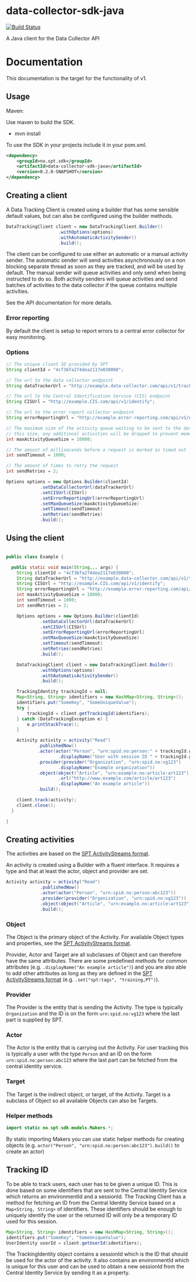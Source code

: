 # data-collector-sdk-java
[![Build Status](https://travis-ci.org/schibsted/sdk-java-event-tracking.svg)](https://travis-ci.org/schibsted/sdk-java-event-tracking)

A Java client for the Data Collector API

# Documentation
This documentation is the target for the functionality of v1.

## Usage
Maven:

Use maven to build the SDK.

- mvn install

To use the SDK in your projects include it in your pom.xml.

```xml
<dependency>
    <groupId>no.spt.sdk</groupId>
    <artifactId>data-collector-sdk-java</artifactId>
    <version>0.2.0-SNAPSHOT</version>
</dependency>
```

## Creating a client
A Data Tracking Client is created using a builder that has some sensible default values, but can also be configured
using the builder methods.

```java
DataTrackingClient client = new DataTrackingClient.Builder()
                    .withOptions(options)
                    .withAutomaticActivitySender()
                    .build();
```

The client can be configured to use either an automatic or a manual activity sender. The automatic sender will send
activities asynchronously on a non blocking separate thread as soon as they are tracked, and will be used by default. The manual
sender will queue activities and only send when being instructed to do so. Both activity senders will queue activities
and send batches of activities to the data collector if the queue contains multiple activities.

See the API documentation for more details.

### Error reporting
By default the client is setup to report errors to a central error collector for easy monitoring.

### Options
```java
// The unique client ID provided by SPT
String clientId = "4cf36fa274dea2117e030000";

// The url to the data collector endpoint
String dataTrackerUrl = "http://example.data-collector.com/api/v1/track";

// The url to the Central Identification Service (CIS) endpoint
String CISUrl = "http://example.CIS.com/api/v1/identify";

// The url to the error report collector endpoint
String errorReportingUrl = "http://example.error-reporting.com/api/v1/error";

// The maximum size of the activity queue waiting to be sent to the data collector. If the queue reaches
// this size, any additional activities will be dropped to prevent memory problems.
int maxActivityQueueSize = 10000;

// The amount of milliseconds before a request is marked as timed out
int sendTimeout = 1000;

// The amount of times to retry the request
int sendRetries = 2;

Options options = new Options.Builder(clientId)
             .setDataCollectorUrl(dataTrackerUrl)
             .setCISUrl(CISUrl)
             .setErrorReportingUrl(errorReportingUrl)
             .setMaxQueueSize(maxActivityQueueSize)
             .setTimeout(sendTimeout)
             .setRetries(sendRetries)
             .build();
```

## Using the client

```java

public class Example {

  public static void main(String... args) {
    String clientId = "4cf36fa274dea2117e030000";
    String dataTrackerUrl = "http://example.data-collector.com/api/v1/track";
    String CISUrl = "http://example.CIS.com/api/v1/identify";
    String errorReportingUrl = "http://example.error-reporting.com/api/v1/error";
    int maxActivityQueueSize = 10000;
    int sendTimeout = 1000;
    int sendRetries = 2;

    Options options = new Options.Builder(clientId)
             .setDataCollectorUrl(dataTrackerUrl)
             .setCISUrl(CISUrl)
             .setErrorReportingUrl(errorReportingUrl)
             .setMaxQueueSize(maxActivityQueueSize)
             .setTimeout(sendTimeout)
             .setRetries(sendRetries)
             .build();

    DataTrackingClient client = new DataTrackingClient.Builder()
             .withOptions(options)
             .withAutomaticActivitySender()
             .build();

    TrackingIdentity trackingId = null;
    Map<String, String> identifiers = new HashMap<String, String>();
    identifiers.put("SomeKey", "SomeUniqueValue");
    try {
        trackingId = client.getTrackingId(identifiers);
    } catch (DataTrackingException e) {
        e.printStackTrace();
    }

    Activity activity = activity("Read")
            .publishedNow()
            .actor(actor("Person", "urn:spid.no:person:" + trackingId.getSessionId())
                    .displayName("User with session ID " + trackingId.getSessionId()))
            .provider(provider("Organization", "urn:spid.no:vg123")
                    .displayName("Example organization"))
            .object(object("Article", "urn:example.no:article:art123")
                    .url("http://www.example.com/article/art123")
                    .displayName("An example article"))
            .build();

    client.track(activity);
    client.close();
  }

}
```

## Creating activities
The activities are based on the [SPT ActivityStreams format](https://github.com/schibsted/activitystream-events).

An activity is created using a Builder with a fluent interface. It requires a type and that at least the actor, object
and provider are set.

```java
Activity activity = activity("Read")
             .publishedNow()
             .actor(actor("Person", "urn:spid.no:person:abc123"))
             .provider(provider("Organization", "urn:spid.no:vg123"))
             .object(object("Article", "urn:example.no:article:art123"))
             .build();
```
### Object
The Object is the primary object of the Activity. For available Object types and properties, see the
[SPT ActivityStreams format](https://github.com/schibsted/activitystream-events).

Provider, Actor and Target are all subclasses of Object and can therefore have the same attributes. There are some
predefined methods for common attributes (e.g. `.displayName("An example article")`) and you are also able to add
other attributes as long as they are defined in the [SPT ActivityStreams format](https://github.com/schibsted/activitystream-events)
(e.g. `.set("spt:tags", "training,PT")`).

### Provider
The Provider is the entity that is sending the Activity. The type is typically `Organization` and the ID is on the form
 `urn:spid.no:vg123` where the last part is supplied by SPT.

### Actor
The Actor is the entity that is carrying out the Activity. For user tracking this is typically a user with the type
`Person` and an ID on the form `urn:spid.no:person:abc123` where the last part can be fetched from the central identity
service.

### Target
The Target is the indirect object, or target, of the Activity. Target is a subclass of Object so all available Objects
 can also be Targets.

### Helper methods
```java
import static no.spt.sdk.models.Makers.*;
```
By static importing Makers you can use static helper methods for creating objects
(e.g. `actor("Person", "urn:spid.no:person:abc123").build()` to create an actor)

## Tracking ID
To be able to track users, each user has to be given a unique ID. This is done based on some
identifiers that are sent to the Central Identity Service which returns an environmentId and a sessionId.
The Tracking Client has a method for fetching an ID from the Central Identity Service based on a
`Map<String, String>` of identifiers. These identifiers should be enough to uniquely identify the user or the
returned ID will only be a temporary ID used for this session.

```java
Map<String, String> identifiers = new HashMap<String, String>();
identifiers.put("SomeKey", "SomeUniqueValue");
UserIdentity userId = client.getUserId(identifiers);
```

The TrackingIdentity object contains a sessionId which is the ID that should be used for the actor of the activity.
It also contains an environmentId which is unique for this user and can be used to obtain a new sessionId from the
Central Identity Service by sending it as a property.

